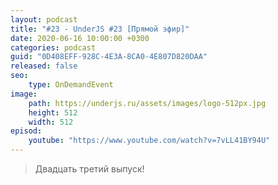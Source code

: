 ```yaml
---
layout: podcast
title: "#23 - UnderJS #23 [Прямой эфир]"
date: 2020-06-16 10:00:00 +0300
categories: podcast
guid: "0D408EFF-928C-4E3A-8CA0-4E807D820DAA"
released: false
seo:
    type: OnDemandEvent
image:
    path: https://underjs.ru/assets/images/logo-512px.jpg
    height: 512
    width: 512
episod:
    youtube: "https://www.youtube.com/watch?v=7vLL41BY94U"
---
```


> Двадцать третий выпуск!
